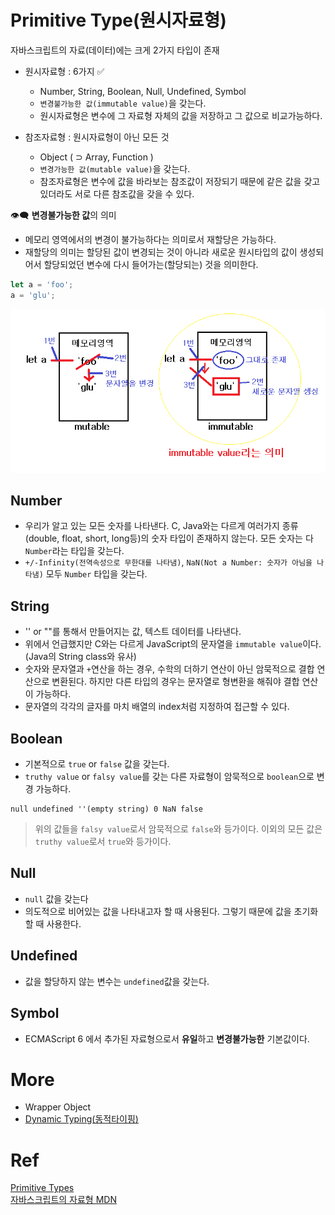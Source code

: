 # Primitive Type(원시자료형)

자바스크립트의 자료(데이터)에는 크게 2가지 타입이 존재

-   원시자료형 : 6가지 ✅

    -   Number, String, Boolean, Null, Undefined, Symbol
    -   `변경불가능한 값(immutable value)`을 갖는다.
    -   원시자료형은 변수에 그 자료형 자체의 값을 저장하고 그 값으로 비교가능하다.

-   참조자료형 : 원시자료형이 아닌 모든 것
    -   Object ( ⊃ Array, Function )
    -   `변경가능한 값(mutable value)`을 갖는다.
    -   참조자료형은 변수에 값을 바라보는 참조값이 저장되기 때문에 같은 값을 갖고 있더라도 서로 다른 참조값을 갖을 수 있다.

👁‍🗨 **변경불가능한 값**의 의미

-   메모리 영역에서의 변경이 불가능하다는 의미로서 재할당은 가능하다.
-   재할당의 의미는 할당된 값이 변경되는 것이 아니라 새로운 원시타입의 값이 생성되어서 할당되었던 변수에 다시 들어가는(할당되는) 것을 의미한다.

```javascript
let a = 'foo';
a = 'glu';
```

![immutable_value](../../image/immutable_value.png)

## Number

-   우리가 알고 있는 모든 숫자를 나타낸다. C, Java와는 다르게 여러가지 종류(double, float, short, long등)의 숫자 타입이 존재하지 않는다. 모든 숫자는 다 `Number`라는 타입을 갖는다.
-   `+/-Infinity(전역속성으로 무한대를 나타냄)`, `NaN(Not a Number: 숫자가 아님을 나타냄)` 모두 `Number` 타입을 갖는다.

## String

-   '' or ""를 통해서 만들어지는 값, 텍스트 데이터를 나타낸다.
-   위에서 언급했지만 C와는 다르게 JavaScript의 문자열을 `immutable value`이다.(Java의 String class와 유사)
-   숫자와 문자열과 `+`연산을 하는 경우, 수학의 더하기 연산이 아닌 암묵적으로 결합 연산으로 변환된다. 하지만 다른 타입의 경우는 문자열로 형변환을 해줘야 결합 연산이 가능하다.
-   문자열의 각각의 글자를 마치 배열의 index처럼 지정하여 접근할 수 있다.

## Boolean

-   기본적으로 `true` or `false` 값을 갖는다.
-   `truthy value` or `falsy value`를 갖는 다른 자료형이 암묵적으로 `boolean`으로 변경 가능하다.

```
null undefined ''(empty string) 0 NaN false

```

> 위의 값들을 `falsy value`로서 암묵적으로 `false`와 등가이다. 이외의 모든 값은 `truthy value`로서 `true`와 등가이다.

## Null

-   `null` 값을 갖는다
-   의도적으로 비어있는 값을 나타내고자 할 때 사용된다. 그렇기 때문에 값을 초기화 할 때 사용한다.

## Undefined

-   값을 할당하지 않는 변수는 `undefined`값을 갖는다.

## Symbol

-   ECMAScript 6 에서 추가된 자료형으로서 **유일**하고 **변경불가능한** 기본값이다.

# More

-   Wrapper Object<br>
-   [Dynamic Typing(동적타이핑)](dynamicType.md)

# Ref

[Primitive Types](https://flow.org/en/docs/types/primitives/)<br>
[자바스크립트의 자료형 MDN](https://developer.mozilla.org/ko/docs/Web/JavaScript/Data_structures)
